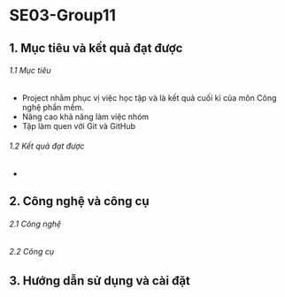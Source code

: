 # SE03-Group11

## 1. Mục tiêu và kết quả đạt được
###### 1.1 Mục tiêu
- Project nhằm phục vị việc học tập và là kết quả cuối kì của môn Công nghệ phần mềm.
- Nâng cao khả năng làm việc nhóm
- Tập làm quen với Git và GitHub
###### 1.2 Kết quả đạt được
- 
## 2. Công nghệ và công cụ
###### 2.1 Công nghệ
###### 2.2 Công cụ
## 3. Hướng dẫn sử dụng và cài đặt

